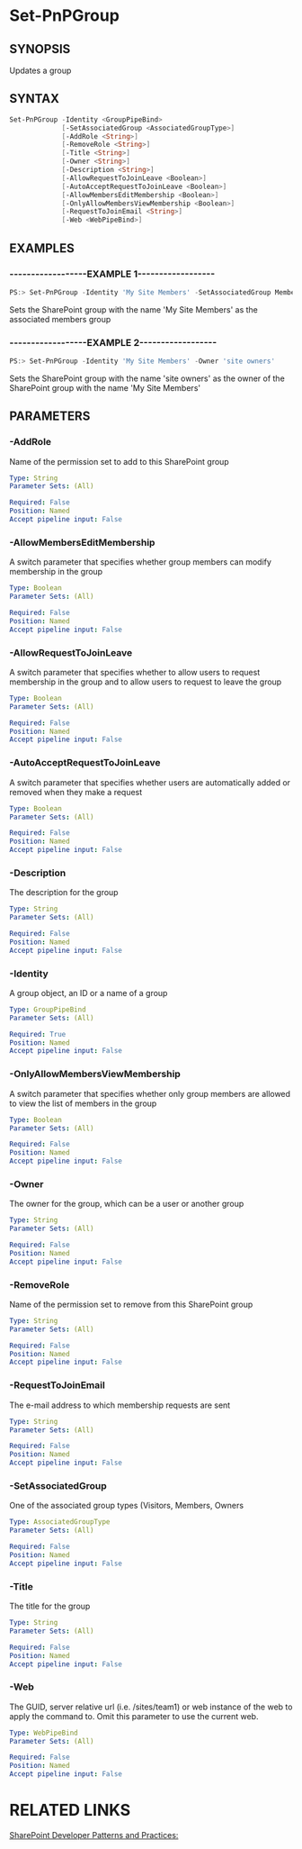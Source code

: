# Set-PnPGroup

## SYNOPSIS
Updates a group

## SYNTAX 

```powershell
Set-PnPGroup -Identity <GroupPipeBind>
             [-SetAssociatedGroup <AssociatedGroupType>]
             [-AddRole <String>]
             [-RemoveRole <String>]
             [-Title <String>]
             [-Owner <String>]
             [-Description <String>]
             [-AllowRequestToJoinLeave <Boolean>]
             [-AutoAcceptRequestToJoinLeave <Boolean>]
             [-AllowMembersEditMembership <Boolean>]
             [-OnlyAllowMembersViewMembership <Boolean>]
             [-RequestToJoinEmail <String>]
             [-Web <WebPipeBind>]
```

## EXAMPLES

### ------------------EXAMPLE 1------------------
```powershell
PS:> Set-PnPGroup -Identity 'My Site Members' -SetAssociatedGroup Members
```

Sets the SharePoint group with the name 'My Site Members' as the associated members group

### ------------------EXAMPLE 2------------------
```powershell
PS:> Set-PnPGroup -Identity 'My Site Members' -Owner 'site owners'
```

Sets the SharePoint group with the name 'site owners' as the owner of the SharePoint group with the name 'My Site Members'

## PARAMETERS

### -AddRole
Name of the permission set to add to this SharePoint group

```yaml
Type: String
Parameter Sets: (All)

Required: False
Position: Named
Accept pipeline input: False
```

### -AllowMembersEditMembership
A switch parameter that specifies whether group members can modify membership in the group

```yaml
Type: Boolean
Parameter Sets: (All)

Required: False
Position: Named
Accept pipeline input: False
```

### -AllowRequestToJoinLeave
A switch parameter that specifies whether to allow users to request membership in the group and to allow users to request to leave the group

```yaml
Type: Boolean
Parameter Sets: (All)

Required: False
Position: Named
Accept pipeline input: False
```

### -AutoAcceptRequestToJoinLeave
A switch parameter that specifies whether users are automatically added or removed when they make a request

```yaml
Type: Boolean
Parameter Sets: (All)

Required: False
Position: Named
Accept pipeline input: False
```

### -Description
The description for the group

```yaml
Type: String
Parameter Sets: (All)

Required: False
Position: Named
Accept pipeline input: False
```

### -Identity
A group object, an ID or a name of a group

```yaml
Type: GroupPipeBind
Parameter Sets: (All)

Required: True
Position: Named
Accept pipeline input: False
```

### -OnlyAllowMembersViewMembership
A switch parameter that specifies whether only group members are allowed to view the list of members in the group

```yaml
Type: Boolean
Parameter Sets: (All)

Required: False
Position: Named
Accept pipeline input: False
```

### -Owner
The owner for the group, which can be a user or another group

```yaml
Type: String
Parameter Sets: (All)

Required: False
Position: Named
Accept pipeline input: False
```

### -RemoveRole
Name of the permission set to remove from this SharePoint group

```yaml
Type: String
Parameter Sets: (All)

Required: False
Position: Named
Accept pipeline input: False
```

### -RequestToJoinEmail
The e-mail address to which membership requests are sent

```yaml
Type: String
Parameter Sets: (All)

Required: False
Position: Named
Accept pipeline input: False
```

### -SetAssociatedGroup
One of the associated group types (Visitors, Members, Owners

```yaml
Type: AssociatedGroupType
Parameter Sets: (All)

Required: False
Position: Named
Accept pipeline input: False
```

### -Title
The title for the group

```yaml
Type: String
Parameter Sets: (All)

Required: False
Position: Named
Accept pipeline input: False
```

### -Web
The GUID, server relative url (i.e. /sites/team1) or web instance of the web to apply the command to. Omit this parameter to use the current web.

```yaml
Type: WebPipeBind
Parameter Sets: (All)

Required: False
Position: Named
Accept pipeline input: False
```

# RELATED LINKS

[SharePoint Developer Patterns and Practices:](http://aka.ms/sppnp)